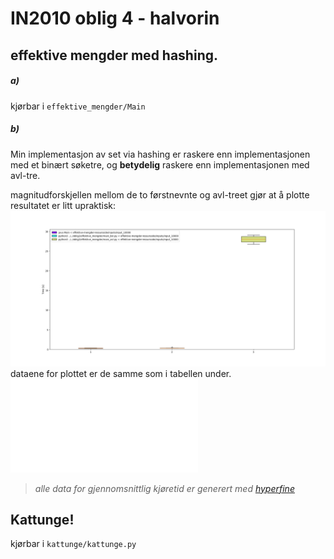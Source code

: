 # IN2010 oblig 4 - halvorin

## effektive mengder med hashing.

##### a)

kjørbar i `effektive_mengder/Main`

##### b)

Min implementasjon av set via hashing er raskere enn implementasjonen med et binært søketre, og **betydelig** raskere enn implementasjonen med avl-tre.

magnitudforskjellen mellom de to førstnevnte og avl-treet gjør at å plotte resultatet er litt upraktisk:
![whisker-plot of runtimes for the set implementations](effektive_mengder/data/sets.png)
dataene for plottet er de samme som i tabellen under.
![table of the Mean, min, max and relative runtimes of the hashSet, BST-set and AVL-tree-set](effektive_mengder/data/sets.md)

> _alle data for gjennomsnittlig kjøretid er generert med [hyperfine](https://github.com/sharkdp/hyperfine)_

## Kattunge!

kjørbar i `kattunge/kattunge.py`
